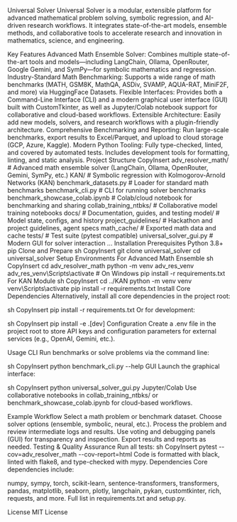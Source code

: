 Universal Solver
Universal Solver is a modular, extensible platform for advanced mathematical problem solving, symbolic regression, and AI-driven research workflows. It integrates state-of-the-art models, ensemble methods, and collaborative tools to accelerate research and innovation in mathematics, science, and engineering.

Key Features
Advanced Math Ensemble Solver: Combines multiple state-of-the-art tools and models—including LangChain, Ollama, OpenRouter, Google Gemini, and SymPy—for symbolic mathematics and regression.
Industry-Standard Math Benchmarking: Supports a wide range of math benchmarks (MATH, GSM8K, MathQA, ASDiv, SVAMP, AQUA-RAT, MiniF2F, and more) via HuggingFace Datasets.
Flexible Interfaces: Provides both a Command-Line Interface (CLI) and a modern graphical user interface (GUI) built with CustomTkinter, as well as Jupyter/Colab notebook support for collaborative and cloud-based workflows.
Extensible Architecture: Easily add new models, solvers, and research workflows with a plugin-friendly architecture.
Comprehensive Benchmarking and Reporting: Run large-scale benchmarks, export results to Excel/Parquet, and upload to cloud storage (GCP, Azure, Kaggle).
Modern Python Tooling: Fully type-checked, linted, and covered by automated tests. Includes development tools for formatting, linting, and static analysis.
Project Structure
CopyInsert
adv_resolver_math/         # Advanced math ensemble solver (LangChain, Ollama, OpenRouter, Gemini, SymPy, etc.)
KAN/                      # Symbolic regression with Kolmogorov-Arnold Networks (KAN)
benchmark_datasets.py     # Loader for standard math benchmarks
benchmark_cli.py          # CLI for running solver benchmarks
benchmark_showcase_colab.ipynb # Colab/cloud notebook for benchmarking and sharing
collab_training_ntbks/    # Collaborative model training notebooks
docs/                     # Documentation, guides, and testing
model/                    # Model state, configs, and history
project_guidelines/       # Hackathon and project guidelines, agent specs
math_cache/               # Exported math data and cache
tests/                    # Test suite (pytest compatible)
universal_solver_gui.py   # Modern GUI for solver interaction
...
Installation
Prerequisites
Python 3.8+
pip
Clone and Prepare
sh
CopyInsert
git clone <repo-url> universal_solver
cd universal_solver
Setup Environments
For Advanced Math Ensemble
sh
CopyInsert
cd adv_resolver_math
python -m venv adv_res_venv
adv_res_venv\Scripts\activate  # On Windows
pip install -r requirements.txt
For KAN Module
sh
CopyInsert
cd ../KAN
python -m venv venv
venv\Scripts\activate
pip install -r requirements.txt
Install Core Dependencies
Alternatively, install all core dependencies in the project root:

sh
CopyInsert
pip install -r requirements.txt
Or for development:

sh
CopyInsert
pip install -e .[dev]
Configuration
Create a .env file in the project root to store API keys and configuration parameters for external services (e.g., OpenAI, Gemini, etc.).

Usage
CLI
Run benchmarks or solve problems via the command line:

sh
CopyInsert
python benchmark_cli.py --help
GUI
Launch the graphical interface:

sh
CopyInsert
python universal_solver_gui.py
Jupyter/Colab
Use collaborative notebooks in collab_training_ntbks/ or benchmark_showcase_colab.ipynb for cloud-based workflows.

Example Workflow
Select a math problem or benchmark dataset.
Choose solver options (ensemble, symbolic, neural, etc.).
Process the problem and review intermediate logs and results.
Use voting and debugging panels (GUI) for transparency and inspection.
Export results and reports as needed.
Testing & Quality Assurance
Run all tests:
sh
CopyInsert
pytest --cov=adv_resolver_math --cov-report=html
Code is formatted with black, linted with flake8, and type-checked with mypy.
Dependencies
Core dependencies include:

numpy, sympy, torch, scikit-learn, sentence-transformers, transformers, pandas, matplotlib, seaborn, plotly, langchain, pykan, customtkinter, rich, requests, and more.
Full list in requirements.txt and setup.py.

License
MIT License





